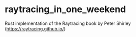 # raytracing_in_one_weekend
Rust implementation of the Raytracing book by Peter Shirley (https://raytracing.github.io/)
